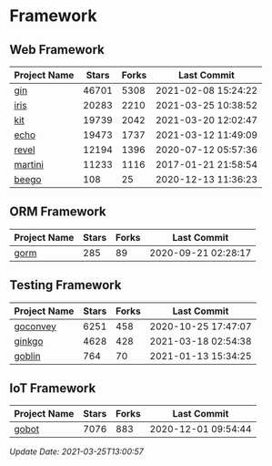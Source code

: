 # Framework

## Web Framework
| Project Name | Stars | Forks | Last Commit |
| ------------ | ----- | ----- | ----------- |
| [gin](https://github.com/gin-gonic/gin) | 46701 | 5308 | 2021-02-08 15:24:22 |
| [iris](https://github.com/kataras/iris) | 20283 | 2210 | 2021-03-25 10:38:52 |
| [kit](https://github.com/go-kit/kit) | 19739 | 2042 | 2021-03-20 12:02:47 |
| [echo](https://github.com/labstack/echo) | 19473 | 1737 | 2021-03-12 11:49:09 |
| [revel](https://github.com/revel/revel) | 12194 | 1396 | 2020-07-12 05:57:36 |
| [martini](https://github.com/go-martini/martini) | 11233 | 1116 | 2017-01-21 21:58:54 |
| [beego](https://github.com/astaxie/beego) | 108 | 25 | 2020-12-13 11:36:23 |

## ORM Framework
| Project Name | Stars | Forks | Last Commit |
| ------------ | ----- | ----- | ----------- |
| [gorm](https://github.com/jinzhu/gorm) | 285 | 89 | 2020-09-21 02:28:17 |

## Testing Framework
| Project Name | Stars | Forks | Last Commit |
| ------------ | ----- | ----- | ----------- |
| [goconvey](https://github.com/smartystreets/goconvey) | 6251 | 458 | 2020-10-25 17:47:07 |
| [ginkgo](https://github.com/onsi/ginkgo) | 4628 | 428 | 2021-03-18 02:54:38 |
| [goblin](https://github.com/franela/goblin) | 764 | 70 | 2021-01-13 15:34:25 |

## IoT Framework
| Project Name | Stars | Forks | Last Commit |
| ------------ | ----- | ----- | ----------- |
| [gobot](https://github.com/hybridgroup/gobot) | 7076 | 883 | 2020-12-01 09:54:44 |

*Update Date: 2021-03-25T13:00:57*